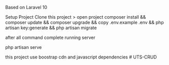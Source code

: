 Based on Laravel 10 

Setup Project 
Clone this project > open project 
composer install && composer update && composer upgrade && copy .env.example .env && php artisan key:generate && php artisan migrate


after all command complete running server

php artisan serve

this project use boostrap cdn and javascript dependencies 
#   U T S - C R U D  
 